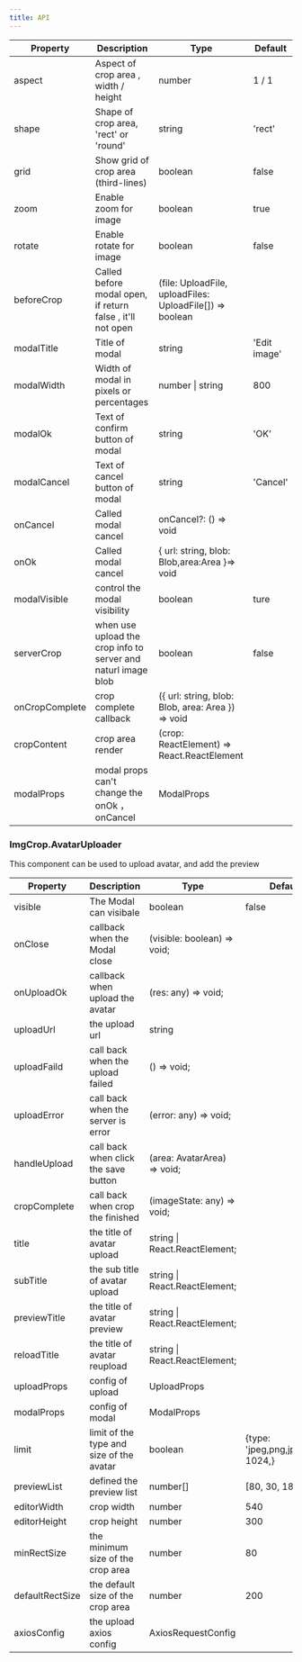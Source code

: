 ```yaml
---
title: API
---
```


| Property | Description | Type | Default |
| ----------- | -------------------- | -------------- | ----------------------------------------------------------- |
| aspect      | Aspect of crop area ,  width / height                       |  number              |  1 / 1         | 
| shape       | Shape of crop area,  'rect'  or  'round'                    |  string              |  'rect'        |
| grid        | Show grid of crop area (third-lines)                        |  boolean             |  false         |
| zoom        | Enable zoom for image                                       |  boolean             |  true          |
| rotate      | Enable rotate for image                                     |  boolean             |  false         |
| beforeCrop  | Called before modal open, if return  false , it'll not open |  (file: UploadFile, uploadFiles: UploadFile[]) => boolean            |                |
| modalTitle  | Title of modal                                              |  string              |  'Edit image'  |
| modalWidth  | Width of modal in pixels or percentages                     |  number  \|  string  |  800           |
| modalOk     | Text of confirm button of modal                             |  string              |  'OK'          |
| modalCancel | Text of cancel button of modal                              |  string              |  'Cancel'      |
| onCancel   | Called modal cancel |  onCancel?: () => void           |                |
| onOk  | Called modal cancel |  { url: string, blob: Blob,area:Area }=> void          |                |
| modalVisible   |  control the modal visibility |  boolean          |  ture               |
| serverCrop   | when use upload the crop info to server and naturl image blob |  boolean          |  false            |
| onCropComplete   | crop complete callback|({ url: string, blob: Blob, area: Area }) => void        |            |
| cropContent   | crop area render | (crop: ReactElement<EasyCropProps>) => React.ReactElement<any>      |            |
| modalProps   | modal props can't change the  onOk ， onCancel  | ModalProps     |            |

### ImgCrop.AvatarUploader 

This component can be used to upload avatar, and add the preview

| Property | Description | Type | Default |
| --- | --- | --- | --- |
| visible | The Modal can visibale| boolean | false |
| onClose | callback when the Modal close|   (visible: boolean) => void;  |   |
| onUploadOk | callback when upload the avatar|  (res: any) => void;  |   |
| uploadUrl | the upload url| string |   |
| uploadFaild | call back when the upload failed|  () => void;  |   |
| uploadError | call back when the server is error| (error: any) => void; |   |
| handleUpload | call back when click the save button|   (area: AvatarArea) => void;    |   |
| cropComplete | call back when crop the finished |  (imageState: any) => void;   |   |
| title | the title of avatar upload|  string \| React.ReactElement;   |   |
| subTitle | the sub title of avatar upload|  string \| React.ReactElement;  |   |
| previewTitle | the title of avatar preview|  string \| React.ReactElement;  |   |
| reloadTitle | the title of avatar reupload|  string \| React.ReactElement;  |   |
| uploadProps | config of upload|  UploadProps  |   |
| modalProps | config of modal|  ModalProps  |   |
| limit | limit of the type and size of the avatar| boolean |  {type: 'jpeg,png,jpg',size: 1024,}  |
| previewList | defined the preview list | number[] | \[80, 30, 18\] |
| editorWidth | crop width | number | 540 |
| editorHeight | crop height  | number | 300 |
| minRectSize | the minimum size of the crop area| number | 80 |
| defaultRectSize | the default size of the crop area| number | 200 |
| axiosConfig | the upload axios config | AxiosRequestConfig |   |

